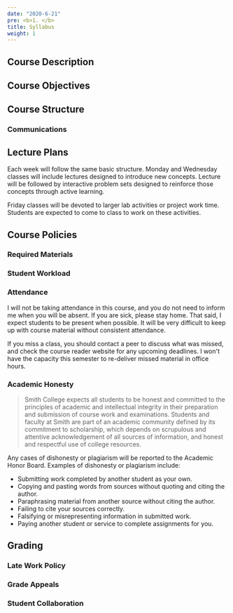```yaml
---
date: "2020-6-21"
pre: <b>1. </b>
title: Syllabus
weight: 1
---
```


## Course Description

## Course Objectives

## Course Structure

### Communications

## Lecture Plans

Each week will follow the same basic structure. Monday and Wednesday classes will include lectures designed to introduce new concepts. Lecture will be followed by interactive problem sets designed to reinforce those concepts through active learning.

Friday classes will be devoted to larger lab activities or project work time. Students are expected to come to class to work on these activities.

## Course Policies

### Required Materials

### Student Workload

### Attendance

I will not be taking attendance in this course, and you do not need to inform me when you will be absent. If you are sick, please stay home. That said, I expect students to be present when possible. It will be very difficult to keep up with course material without consistent attendance.

If you miss a class, you should contact a peer to discuss what was missed, and check the course reader website for any upcoming deadlines. I won't have the capacity this semester to re-deliver missed material in office hours.

### Academic Honesty

> Smith College expects all students to be honest and committed to the principles of academic and intellectual integrity in their preparation and submission of course work and examinations. Students and faculty at Smith are part of an academic community defined by its commitment to scholarship, which depends on scrupulous and attentive acknowledgement of all sources of information, and honest and respectful use of college resources.

Any cases of dishonesty or plagiarism will be reported to the Academic Honor Board. Examples of dishonesty or plagiarism include:

* Submitting work completed by another student as your own.
*   Copying and pasting words from sources without quoting and citing the author.
* Paraphrasing material from another source without citing the author.
* Failing to cite your sources correctly.
* Falsifying or misrepresenting information in submitted work.
* Paying another student or service to complete assignments for you.

## Grading

### Late Work Policy

### Grade Appeals

### Student Collaboration

